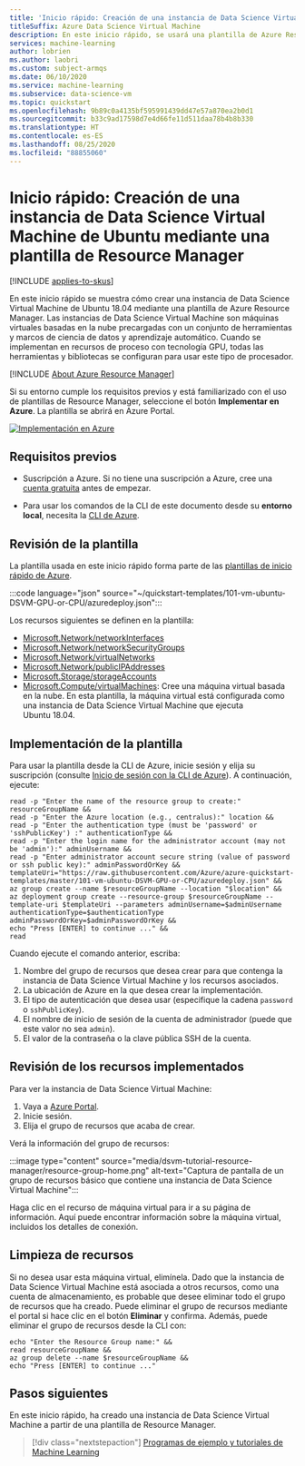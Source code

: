 ```yaml
---
title: 'Inicio rápido: Creación de una instancia de Data Science Virtual Machine: Plantilla de Resource Manager'
titleSuffix: Azure Data Science Virtual Machine
description: En este inicio rápido, se usará una plantilla de Azure Resource Manager para implementar rápidamente una instancia de Data Science Virtual Machine
services: machine-learning
author: lobrien
ms.author: laobri
ms.custom: subject-armqs
ms.date: 06/10/2020
ms.service: machine-learning
ms.subservice: data-science-vm
ms.topic: quickstart
ms.openlocfilehash: 9b89c0a4135bf595991439dd47e57a870ea2b0d1
ms.sourcegitcommit: b33c9ad17598d7e4d66fe11d511daa78b4b8b330
ms.translationtype: HT
ms.contentlocale: es-ES
ms.lasthandoff: 08/25/2020
ms.locfileid: "88855060"
---
```

# <a name="quickstart-create-an-ubuntu-data-science-virtual-machine-using-an-arm-template"></a>Inicio rápido: Creación de una instancia de Data Science Virtual Machine de Ubuntu mediante una plantilla de Resource Manager

[!INCLUDE [applies-to-skus](../../../includes/aml-applies-to-basic-enterprise-sku.md)]

En este inicio rápido se muestra cómo crear una instancia de Data Science Virtual Machine de Ubuntu 18.04 mediante una plantilla de Azure Resource Manager. Las instancias de Data Science Virtual Machine son máquinas virtuales basadas en la nube precargadas con un conjunto de herramientas y marcos de ciencia de datos y aprendizaje automático. Cuando se implementan en recursos de proceso con tecnología GPU, todas las herramientas y bibliotecas se configuran para usar este tipo de procesador.

[!INCLUDE [About Azure Resource Manager](../../../includes/resource-manager-quickstart-introduction.md)]

Si su entorno cumple los requisitos previos y está familiarizado con el uso de plantillas de Resource Manager, seleccione el botón **Implementar en Azure**. La plantilla se abrirá en Azure Portal.

[![Implementación en Azure](../../media/template-deployments/deploy-to-azure.svg)](https://portal.azure.com/#create/Microsoft.Template/uri/https%3A%2F%2Fraw.githubusercontent.com%2FAzure%2Fazure-quickstart-templates%2Fmaster%2F101-vm-ubuntu-DSVM-GPU-or-CPU%2Fazuredeploy.json)

## <a name="prerequisites"></a>Requisitos previos

* Suscripción a Azure. Si no tiene una suscripción a Azure, cree una [cuenta gratuita](https://azure.microsoft.com/free/services/machine-learning/) antes de empezar.

* Para usar los comandos de la CLI de este documento desde su **entorno local**, necesita la [CLI de Azure](/cli/azure/install-azure-cli).

## <a name="review-the-template"></a>Revisión de la plantilla

La plantilla usada en este inicio rápido forma parte de las [plantillas de inicio rápido de Azure](https://azure.microsoft.com/resources/templates/101-vm-ubuntu-DSVM-GPU-or-CPU/).

:::code language="json" source="~/quickstart-templates/101-vm-ubuntu-DSVM-GPU-or-CPU/azuredeploy.json":::

Los recursos siguientes se definen en la plantilla:

* [Microsoft.Network/networkInterfaces](/azure/templates/microsoft.network/networkinterfaces)
* [Microsoft.Network/networkSecurityGroups](/azure/templates/microsoft.network/networksecuritygroups)
* [Microsoft.Network/virtualNetworks](/azure/templates/microsoft.network/virtualnetworks)
* [Microsoft.Network/publicIPAddresses](/azure/templates/microsoft.network/publicipaddresses)
* [Microsoft.Storage/storageAccounts](/azure/templates/microsoft.storage/storageaccounts)
* [Microsoft.Compute/virtualMachines](/azure/templates/microsoft.compute/virtualmachines): Cree una máquina virtual basada en la nube. En esta plantilla, la máquina virtual está configurada como una instancia de Data Science Virtual Machine que ejecuta Ubuntu 18.04.

## <a name="deploy-the-template"></a>Implementación de la plantilla

Para usar la plantilla desde la CLI de Azure, inicie sesión y elija su suscripción (consulte [Inicio de sesión con la CLI de Azure](/cli/azure/authenticate-azure-cli)). A continuación, ejecute:

```azurecli-interactive
read -p "Enter the name of the resource group to create:" resourceGroupName &&
read -p "Enter the Azure location (e.g., centralus):" location &&
read -p "Enter the authentication type (must be 'password' or 'sshPublicKey') :" authenticationType &&
read -p "Enter the login name for the administrator account (may not be 'admin'):" adminUsername &&
read -p "Enter administrator account secure string (value of password or ssh public key):" adminPasswordOrKey &&
templateUri="https://raw.githubusercontent.com/Azure/azure-quickstart-templates/master/101-vm-ubuntu-DSVM-GPU-or-CPU/azuredeploy.json" &&
az group create --name $resourceGroupName --location "$location" &&
az deployment group create --resource-group $resourceGroupName --template-uri $templateUri --parameters adminUsername=$adminUsername authenticationType=$authenticationType adminPasswordOrKey=$adminPasswordOrKey &&
echo "Press [ENTER] to continue ..." &&
read
```

Cuando ejecute el comando anterior, escriba:

1. Nombre del grupo de recursos que desea crear para que contenga la instancia de Data Science Virtual Machine y los recursos asociados.
1. La ubicación de Azure en la que desea crear la implementación.
1. El tipo de autenticación que desea usar (especifique la cadena `password` o `sshPublicKey`).
1. El nombre de inicio de sesión de la cuenta de administrador (puede que este valor no sea `admin`).
1. El valor de la contraseña o la clave pública SSH de la cuenta.

## <a name="review-deployed-resources"></a>Revisión de los recursos implementados

Para ver la instancia de Data Science Virtual Machine:

1. Vaya a [Azure Portal](https://portal.azure.com).
1. Inicie sesión.
1. Elija el grupo de recursos que acaba de crear.

Verá la información del grupo de recursos:

:::image type="content" source="media/dsvm-tutorial-resource-manager/resource-group-home.png" alt-text="Captura de pantalla de un grupo de recursos básico que contiene una instancia de Data Science Virtual Machine":::

Haga clic en el recurso de máquina virtual para ir a su página de información. Aquí puede encontrar información sobre la máquina virtual, incluidos los detalles de conexión.

## <a name="clean-up-resources"></a>Limpieza de recursos

Si no desea usar esta máquina virtual, elimínela. Dado que la instancia de Data Science Virtual Machine está asociada a otros recursos, como una cuenta de almacenamiento, es probable que desee eliminar todo el grupo de recursos que ha creado. Puede eliminar el grupo de recursos mediante el portal si hace clic en el botón **Eliminar** y confirma. Además, puede eliminar el grupo de recursos desde la CLI con:

```azurecli-interactive
echo "Enter the Resource Group name:" &&
read resourceGroupName &&
az group delete --name $resourceGroupName &&
echo "Press [ENTER] to continue ..."
```

## <a name="next-steps"></a>Pasos siguientes

En este inicio rápido, ha creado una instancia de Data Science Virtual Machine a partir de una plantilla de Resource Manager.

> [!div class="nextstepaction"]
> [Programas de ejemplo y tutoriales de Machine Learning](dsvm-samples-and-walkthroughs.md)
